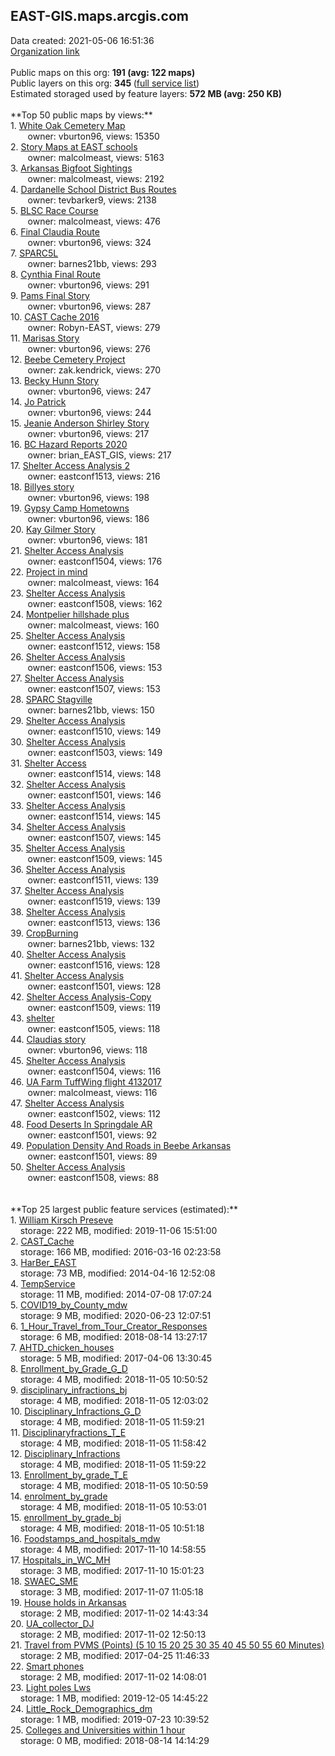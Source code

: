 <h2>EAST-GIS.maps.arcgis.com</h2> Data created: 2021-05-06 16:51:36 <br /><a target='new' href='https://EAST-GIS.maps.arcgis.com'>Organization link</a><br /><br />Public maps on this org: <b>191 (avg: 122 maps)</b><br />Public layers on this org: <b>345 </b>(<a target='new' href='https://services.arcgis.com/EIbKW3Nm8RCAgP3c/ArcGIS/rest/services'>full service list</a>)<br />Estimated storaged used by feature layers: <b>572 MB (avg: 250 KB)</b><br /><br />**Top 50 public maps by views:**<br />  1. <a target='new' href='https://www.arcgis.com/home/item.html?id=5dd0febc7aa14e159254e2011fc07dc6'>White Oak Cemetery Map</a> <br />  &nbsp;&nbsp;&nbsp;&nbsp; &nbsp;&nbsp;owner: vburton96, views: 15350<br />  2. <a target='new' href='https://www.arcgis.com/home/item.html?id=954bb39489de4423886371b40c575db3'>Story Maps at EAST schools</a> <br />  &nbsp;&nbsp;&nbsp;&nbsp; &nbsp;&nbsp;owner: malcolmeast, views: 5163<br />  3. <a target='new' href='https://www.arcgis.com/home/item.html?id=39f8de112eff4cc090518afb2cbdfc0d'>Arkansas Bigfoot Sightings</a> <br />  &nbsp;&nbsp;&nbsp;&nbsp; &nbsp;&nbsp;owner: malcolmeast, views: 2192<br />  4. <a target='new' href='https://www.arcgis.com/home/item.html?id=ffe938d3a0a24bc3a945142471c370bf'>Dardanelle School District Bus Routes</a> <br />  &nbsp;&nbsp;&nbsp;&nbsp; &nbsp;&nbsp;owner: tevbarker9, views: 2138<br />  5. <a target='new' href='https://www.arcgis.com/home/item.html?id=9bfe6c373af84bb3aa552c19d13a9999'>BLSC Race Course</a> <br />  &nbsp;&nbsp;&nbsp;&nbsp; &nbsp;&nbsp;owner: malcolmeast, views: 476<br />  6. <a target='new' href='https://www.arcgis.com/home/item.html?id=1aeede819eb049ab82a035e43d36cb62'>Final Claudia Route</a> <br />  &nbsp;&nbsp;&nbsp;&nbsp; &nbsp;&nbsp;owner: vburton96, views: 324<br />  7. <a target='new' href='https://www.arcgis.com/home/item.html?id=9c93b5276ddb497898e85b9f0a4b0152'>SPARC5L</a> <br />  &nbsp;&nbsp;&nbsp;&nbsp; &nbsp;&nbsp;owner: barnes21bb, views: 293<br />  8. <a target='new' href='https://www.arcgis.com/home/item.html?id=857617dc1cd74a879e2b883770b997a8'>Cynthia Final Route</a> <br />  &nbsp;&nbsp;&nbsp;&nbsp; &nbsp;&nbsp;owner: vburton96, views: 291<br />  9. <a target='new' href='https://www.arcgis.com/home/item.html?id=351053ca3732427890ea1ba5399aa86d'>Pams Final Story</a> <br />  &nbsp;&nbsp;&nbsp;&nbsp; &nbsp;&nbsp;owner: vburton96, views: 287<br />  10. <a target='new' href='https://www.arcgis.com/home/item.html?id=3cb397fd0ec14df2836e32d7c175689d'>CAST Cache 2016</a> <br />  &nbsp;&nbsp;&nbsp;&nbsp; &nbsp;&nbsp;owner: Robyn-EAST, views: 279<br />  11. <a target='new' href='https://www.arcgis.com/home/item.html?id=2a0aed54cc674c508d19377395cd2841'>Marisas Story</a> <br />  &nbsp;&nbsp;&nbsp;&nbsp; &nbsp;&nbsp;owner: vburton96, views: 276<br />  12. <a target='new' href='https://www.arcgis.com/home/item.html?id=44d64201c08c47c9b772e897971af19a'>Beebe Cemetery Project</a> <br />  &nbsp;&nbsp;&nbsp;&nbsp; &nbsp;&nbsp;owner: zak.kendrick, views: 270<br />  13. <a target='new' href='https://www.arcgis.com/home/item.html?id=4f8468a26f4e4465832bb4a91405d9cf'>Becky Hunn Story</a> <br />  &nbsp;&nbsp;&nbsp;&nbsp; &nbsp;&nbsp;owner: vburton96, views: 247<br />  14. <a target='new' href='https://www.arcgis.com/home/item.html?id=ff5ee54c1f4f48faaeaa87918b654d19'>Jo Patrick</a> <br />  &nbsp;&nbsp;&nbsp;&nbsp; &nbsp;&nbsp;owner: vburton96, views: 244<br />  15. <a target='new' href='https://www.arcgis.com/home/item.html?id=bc680e5d8c634a52b23f07e86b177372'>Jeanie Anderson Shirley Story</a> <br />  &nbsp;&nbsp;&nbsp;&nbsp; &nbsp;&nbsp;owner: vburton96, views: 217<br />  16. <a target='new' href='https://www.arcgis.com/home/item.html?id=3964d44ecacb45b4a162733045569307'>BC Hazard Reports 2020</a> <br />  &nbsp;&nbsp;&nbsp;&nbsp; &nbsp;&nbsp;owner: brian_EAST_GIS, views: 217<br />  17. <a target='new' href='https://www.arcgis.com/home/item.html?id=8008bebab8bb4338bec2b34648c85954'>Shelter Access Analysis 2</a> <br />  &nbsp;&nbsp;&nbsp;&nbsp; &nbsp;&nbsp;owner: eastconf1513, views: 216<br />  18. <a target='new' href='https://www.arcgis.com/home/item.html?id=5a820bab32224537b8e627bc2a95e5ab'>Billyes story</a> <br />  &nbsp;&nbsp;&nbsp;&nbsp; &nbsp;&nbsp;owner: vburton96, views: 198<br />  19. <a target='new' href='https://www.arcgis.com/home/item.html?id=67d224a59045408c877cd9b1345c2a40'>Gypsy Camp Hometowns</a> <br />  &nbsp;&nbsp;&nbsp;&nbsp; &nbsp;&nbsp;owner: vburton96, views: 186<br />  20. <a target='new' href='https://www.arcgis.com/home/item.html?id=64304d0d1f794263b75cfa317391601e'>Kay Gilmer Story</a> <br />  &nbsp;&nbsp;&nbsp;&nbsp; &nbsp;&nbsp;owner: vburton96, views: 181<br />  21. <a target='new' href='https://www.arcgis.com/home/item.html?id=27f4497c14074b308d02f8da22433f6e'>Shelter Access Analysis</a> <br />  &nbsp;&nbsp;&nbsp;&nbsp; &nbsp;&nbsp;owner: eastconf1504, views: 176<br />  22. <a target='new' href='https://www.arcgis.com/home/item.html?id=50f0d56a9e674401887d5984c07bd991'>Project in mind</a> <br />  &nbsp;&nbsp;&nbsp;&nbsp; &nbsp;&nbsp;owner: malcolmeast, views: 164<br />  23. <a target='new' href='https://www.arcgis.com/home/item.html?id=12904aee2d3e4d31a9b3e66eb09ed6c8'>Shelter Access Analysis</a> <br />  &nbsp;&nbsp;&nbsp;&nbsp; &nbsp;&nbsp;owner: eastconf1508, views: 162<br />  24. <a target='new' href='https://www.arcgis.com/home/item.html?id=3a3120a2601e45f7b63ea622d89325fd'>Montpelier hillshade plus</a> <br />  &nbsp;&nbsp;&nbsp;&nbsp; &nbsp;&nbsp;owner: malcolmeast, views: 160<br />  25. <a target='new' href='https://www.arcgis.com/home/item.html?id=4d138559e64b414e91330601951e08e9'>Shelter Access Analysis</a> <br />  &nbsp;&nbsp;&nbsp;&nbsp; &nbsp;&nbsp;owner: eastconf1512, views: 158<br />  26. <a target='new' href='https://www.arcgis.com/home/item.html?id=c1f513d4e20c48879da40966a1b8bc7a'>Shelter Access Analysis</a> <br />  &nbsp;&nbsp;&nbsp;&nbsp; &nbsp;&nbsp;owner: eastconf1506, views: 153<br />  27. <a target='new' href='https://www.arcgis.com/home/item.html?id=38dcb8eae69f44a6b96cb17bc8114db8'>Shelter Access Analysis</a> <br />  &nbsp;&nbsp;&nbsp;&nbsp; &nbsp;&nbsp;owner: eastconf1507, views: 153<br />  28. <a target='new' href='https://www.arcgis.com/home/item.html?id=1ecdea68cd1a44629f047b6c5ddd7eb4'>SPARC Stagville</a> <br />  &nbsp;&nbsp;&nbsp;&nbsp; &nbsp;&nbsp;owner: barnes21bb, views: 150<br />  29. <a target='new' href='https://www.arcgis.com/home/item.html?id=76a93afb5f2c451fa139aa9ca80f362e'>Shelter Access Analysis</a> <br />  &nbsp;&nbsp;&nbsp;&nbsp; &nbsp;&nbsp;owner: eastconf1510, views: 149<br />  30. <a target='new' href='https://www.arcgis.com/home/item.html?id=990769333fb24ecf8b64c376fc48cd52'>Shelter Access Analysis</a> <br />  &nbsp;&nbsp;&nbsp;&nbsp; &nbsp;&nbsp;owner: eastconf1503, views: 149<br />  31. <a target='new' href='https://www.arcgis.com/home/item.html?id=266101a438e24b559995866857886797'>Shelter Access</a> <br />  &nbsp;&nbsp;&nbsp;&nbsp; &nbsp;&nbsp;owner: eastconf1514, views: 148<br />  32. <a target='new' href='https://www.arcgis.com/home/item.html?id=7a1a62b6072441809e7dc6d0b30e2f06'>Shelter Access Analysis</a> <br />  &nbsp;&nbsp;&nbsp;&nbsp; &nbsp;&nbsp;owner: eastconf1501, views: 146<br />  33. <a target='new' href='https://www.arcgis.com/home/item.html?id=dd14ae00e96d42328d104a825e69be8b'>Shelter Access Analysis</a> <br />  &nbsp;&nbsp;&nbsp;&nbsp; &nbsp;&nbsp;owner: eastconf1514, views: 145<br />  34. <a target='new' href='https://www.arcgis.com/home/item.html?id=a2798c8492f44fed98bce3f925cf0719'>Shelter Access Analysis</a> <br />  &nbsp;&nbsp;&nbsp;&nbsp; &nbsp;&nbsp;owner: eastconf1507, views: 145<br />  35. <a target='new' href='https://www.arcgis.com/home/item.html?id=54c64fb65ef847308eb817d9b0eff1d8'>Shelter Access Analysis</a> <br />  &nbsp;&nbsp;&nbsp;&nbsp; &nbsp;&nbsp;owner: eastconf1509, views: 145<br />  36. <a target='new' href='https://www.arcgis.com/home/item.html?id=5b6337c650ee4d53892c6697ebdd2758'>Shelter Access Analysis</a> <br />  &nbsp;&nbsp;&nbsp;&nbsp; &nbsp;&nbsp;owner: eastconf1511, views: 139<br />  37. <a target='new' href='https://www.arcgis.com/home/item.html?id=b338c385c51b406c9c73d84aa8a16236'>Shelter Access Analysis</a> <br />  &nbsp;&nbsp;&nbsp;&nbsp; &nbsp;&nbsp;owner: eastconf1519, views: 139<br />  38. <a target='new' href='https://www.arcgis.com/home/item.html?id=f58bbec270b94152a6253d42819ae6ac'>Shelter Access Analysis</a> <br />  &nbsp;&nbsp;&nbsp;&nbsp; &nbsp;&nbsp;owner: eastconf1513, views: 136<br />  39. <a target='new' href='https://www.arcgis.com/home/item.html?id=6f2c430953324c27b91f71e023d097f1'>CropBurning</a> <br />  &nbsp;&nbsp;&nbsp;&nbsp; &nbsp;&nbsp;owner: barnes21bb, views: 132<br />  40. <a target='new' href='https://www.arcgis.com/home/item.html?id=9c1fbe0599e74fca984dfc6fba48665e'>Shelter Access Analysis</a> <br />  &nbsp;&nbsp;&nbsp;&nbsp; &nbsp;&nbsp;owner: eastconf1516, views: 128<br />  41. <a target='new' href='https://www.arcgis.com/home/item.html?id=e8175452af7646fd9a80218f046cdf4b'>Shelter Access Analysis</a> <br />  &nbsp;&nbsp;&nbsp;&nbsp; &nbsp;&nbsp;owner: eastconf1501, views: 128<br />  42. <a target='new' href='https://www.arcgis.com/home/item.html?id=9e64066f06754e28a549fc802649a9fd'>Shelter Access Analysis-Copy</a> <br />  &nbsp;&nbsp;&nbsp;&nbsp; &nbsp;&nbsp;owner: eastconf1509, views: 119<br />  43. <a target='new' href='https://www.arcgis.com/home/item.html?id=cedf2bc08a0c496e87fdfec85beaced9'>shelter</a> <br />  &nbsp;&nbsp;&nbsp;&nbsp; &nbsp;&nbsp;owner: eastconf1505, views: 118<br />  44. <a target='new' href='https://www.arcgis.com/home/item.html?id=8444271a41964da38866c1e5088209f3'>Claudias story</a> <br />  &nbsp;&nbsp;&nbsp;&nbsp; &nbsp;&nbsp;owner: vburton96, views: 118<br />  45. <a target='new' href='https://www.arcgis.com/home/item.html?id=1d1f154e18564c17ab14fabc266c2809'>Shelter Access Analysis</a> <br />  &nbsp;&nbsp;&nbsp;&nbsp; &nbsp;&nbsp;owner: eastconf1504, views: 116<br />  46. <a target='new' href='https://www.arcgis.com/home/item.html?id=e67a499dbe054b8fa89e5058f5ff7965'>UA Farm TuffWing flight 4132017</a> <br />  &nbsp;&nbsp;&nbsp;&nbsp; &nbsp;&nbsp;owner: malcolmeast, views: 116<br />  47. <a target='new' href='https://www.arcgis.com/home/item.html?id=cfef5f66944e40288d5e5b2a5cbed6d0'>Shelter Access Analysis</a> <br />  &nbsp;&nbsp;&nbsp;&nbsp; &nbsp;&nbsp;owner: eastconf1502, views: 112<br />  48. <a target='new' href='https://www.arcgis.com/home/item.html?id=14541f3076a647bf808c582deb751d9f'>Food Deserts In Springdale AR</a> <br />  &nbsp;&nbsp;&nbsp;&nbsp; &nbsp;&nbsp;owner: eastconf1501, views: 92<br />  49. <a target='new' href='https://www.arcgis.com/home/item.html?id=2ab048f8a8c54d858556ca7d7914c43b'>Population Density And Roads in Beebe Arkansas</a> <br />  &nbsp;&nbsp;&nbsp;&nbsp; &nbsp;&nbsp;owner: eastconf1501, views: 89<br />  50. <a target='new' href='https://www.arcgis.com/home/item.html?id=617d48156de34516993163a770c64bc2'>Shelter Access Analysis</a> <br />  &nbsp;&nbsp;&nbsp;&nbsp; &nbsp;&nbsp;owner: eastconf1508, views: 88<br /><br /><br />**Top 25 largest public feature services (estimated):**<br /> 1. <a target='new' href='https://www.arcgis.com/home/item.html?id=81d3e9562f2646b59bb573cf801caddf'>William Kirsch Preseve</a><br /> &nbsp;&nbsp;&nbsp;&nbsp;storage: 222 MB, modified: 2019-11-06 15:51:00<br /> 2. <a target='new' href='https://www.arcgis.com/home/item.html?id=b0a8224fe42f48c689d44a23bc880552'>CAST_Cache</a><br /> &nbsp;&nbsp;&nbsp;&nbsp;storage: 166 MB, modified: 2016-03-16 02:23:58<br /> 3. <a target='new' href='https://www.arcgis.com/home/item.html?id=4c7e9ed3fdc04447a673199643f5a8e0'>HarBer_EAST</a><br /> &nbsp;&nbsp;&nbsp;&nbsp;storage: 73 MB, modified: 2014-04-16 12:52:08<br /> 4. <a target='new' href='https://www.arcgis.com/home/item.html?id=aa65c503cf954c898df0e76b5837489b'>TempService</a><br /> &nbsp;&nbsp;&nbsp;&nbsp;storage: 11 MB, modified: 2014-07-08 17:07:24<br /> 5. <a target='new' href='https://www.arcgis.com/home/item.html?id=134e54f4843040dc9c791af31ae4e481'>COVID19_by_County_mdw</a><br /> &nbsp;&nbsp;&nbsp;&nbsp;storage: 9 MB, modified: 2020-06-23 12:07:51<br /> 6. <a target='new' href='https://www.arcgis.com/home/item.html?id=2dc439fe3a534802a2e7bfea813adcc5'>1_Hour_Travel_from_Tour_Creator_Responses</a><br /> &nbsp;&nbsp;&nbsp;&nbsp;storage: 6 MB, modified: 2018-08-14 13:27:17<br /> 7. <a target='new' href='https://www.arcgis.com/home/item.html?id=8cdd14dece254a6eb90fd6323e7ada31'>AHTD_chicken_houses</a><br /> &nbsp;&nbsp;&nbsp;&nbsp;storage: 5 MB, modified: 2017-04-06 13:30:45<br /> 8. <a target='new' href='https://www.arcgis.com/home/item.html?id=b01bad81d1e94bfe9e1c54225dc3b52e'>Enrollment_by_Grade_G_D</a><br /> &nbsp;&nbsp;&nbsp;&nbsp;storage: 4 MB, modified: 2018-11-05 10:50:52<br /> 9. <a target='new' href='https://www.arcgis.com/home/item.html?id=139cc45d06af44fd8acb5468deaf927e'>disciplinary_infractions_bj</a><br /> &nbsp;&nbsp;&nbsp;&nbsp;storage: 4 MB, modified: 2018-11-05 12:03:02<br /> 10. <a target='new' href='https://www.arcgis.com/home/item.html?id=58eabaffb8f94b60a3272b66948e69d6'>Disciplinary_Infractions_G_D</a><br /> &nbsp;&nbsp;&nbsp;&nbsp;storage: 4 MB, modified: 2018-11-05 11:59:21<br /> 11. <a target='new' href='https://www.arcgis.com/home/item.html?id=db1448287cf24884846a1dcb98c3bebc'>Disciplinaryfractions_T_E</a><br /> &nbsp;&nbsp;&nbsp;&nbsp;storage: 4 MB, modified: 2018-11-05 11:58:42<br /> 12. <a target='new' href='https://www.arcgis.com/home/item.html?id=6776d14d6f4a4bc3be4a2adc74bc3c02'>Disciplinary_Infractions</a><br /> &nbsp;&nbsp;&nbsp;&nbsp;storage: 4 MB, modified: 2018-11-05 11:59:22<br /> 13. <a target='new' href='https://www.arcgis.com/home/item.html?id=daef4a1045424b5fb043ffb115f601cf'>Enrollment_by_grade_T_E</a><br /> &nbsp;&nbsp;&nbsp;&nbsp;storage: 4 MB, modified: 2018-11-05 10:50:59<br /> 14. <a target='new' href='https://www.arcgis.com/home/item.html?id=4df2cbd694a34ef8b7b4c43abc5a57a1'>enrolment_by_grade</a><br /> &nbsp;&nbsp;&nbsp;&nbsp;storage: 4 MB, modified: 2018-11-05 10:53:01<br /> 15. <a target='new' href='https://www.arcgis.com/home/item.html?id=df4d01c6536c4520b8d108860e60c453'>enrollment_by_grade_bj</a><br /> &nbsp;&nbsp;&nbsp;&nbsp;storage: 4 MB, modified: 2018-11-05 10:51:18<br /> 16. <a target='new' href='https://www.arcgis.com/home/item.html?id=607d8af26ba14354bc24de114b18ab59'>Foodstamps_and_hospitals_mdw</a><br /> &nbsp;&nbsp;&nbsp;&nbsp;storage: 4 MB, modified: 2017-11-10 14:58:55<br /> 17. <a target='new' href='https://www.arcgis.com/home/item.html?id=aae09727d84d44d8823dd15fffcbde55'>Hospitals_in_WC_MH</a><br /> &nbsp;&nbsp;&nbsp;&nbsp;storage: 3 MB, modified: 2017-11-10 15:01:23<br /> 18. <a target='new' href='https://www.arcgis.com/home/item.html?id=ef55a3ee4c884fb3a31386bacafdb362'>SWAEC_SME</a><br /> &nbsp;&nbsp;&nbsp;&nbsp;storage: 3 MB, modified: 2017-11-07 11:05:18<br /> 19. <a target='new' href='https://www.arcgis.com/home/item.html?id=4e2409776a0c49f985c92b2ea73b99fa'>House holds in Arkansas</a><br /> &nbsp;&nbsp;&nbsp;&nbsp;storage: 2 MB, modified: 2017-11-02 14:43:34<br /> 20. <a target='new' href='https://www.arcgis.com/home/item.html?id=031b6ee529994ee899dcde232a1a4a0f'>UA_collector_DJ</a><br /> &nbsp;&nbsp;&nbsp;&nbsp;storage: 2 MB, modified: 2017-11-02 12:50:13<br /> 21. <a target='new' href='https://www.arcgis.com/home/item.html?id=6db4ab465d454dcdb8d0baa01e8c4951'>Travel from PVMS (Points) (5 10 15 20 25 30 35 40 45 50 55 60 Minutes)</a><br /> &nbsp;&nbsp;&nbsp;&nbsp;storage: 2 MB, modified: 2017-04-25 11:46:33<br /> 22. <a target='new' href='https://www.arcgis.com/home/item.html?id=5c850a0bcb86404184a2884ed41f6f19'>Smart phones</a><br /> &nbsp;&nbsp;&nbsp;&nbsp;storage: 2 MB, modified: 2017-11-02 14:08:01<br /> 23. <a target='new' href='https://www.arcgis.com/home/item.html?id=99dd7f74a77b4948a6c2e89950a9f821'>Light poles Lws</a><br /> &nbsp;&nbsp;&nbsp;&nbsp;storage: 1 MB, modified: 2019-12-05 14:45:22<br /> 24. <a target='new' href='https://www.arcgis.com/home/item.html?id=b55a63aae16f48cc83560510343d2ff9'>Little_Rock_Demographics_dm</a><br /> &nbsp;&nbsp;&nbsp;&nbsp;storage: 1 MB, modified: 2019-07-23 10:39:52<br /> 25. <a target='new' href='https://www.arcgis.com/home/item.html?id=6c2b8ebc48b2452bae0f13789e2a54d8'>Colleges and Universities within 1 hour</a><br /> &nbsp;&nbsp;&nbsp;&nbsp;storage: 0 MB, modified: 2018-08-14 14:14:29<br />